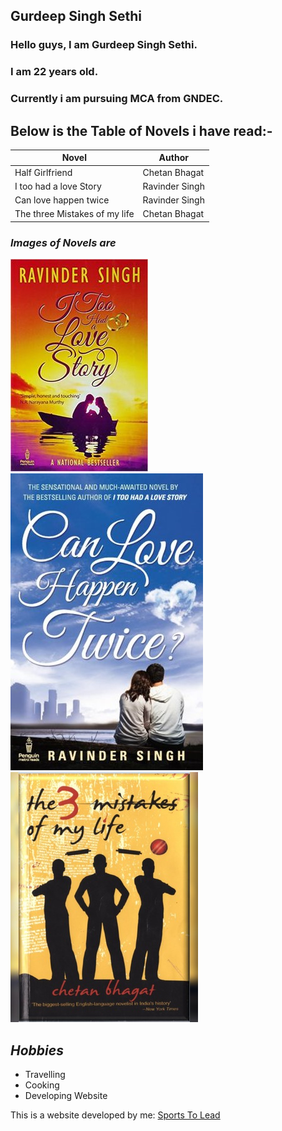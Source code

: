 ## Gurdeep Singh Sethi

### Hello guys, I am Gurdeep Singh Sethi.
### I am 22 years old. 
### Currently i am pursuing MCA from GNDEC.

## Below is the Table of Novels i have read:-

| Novel | Author |
|---------------|-------------|
| Half Girlfriend | Chetan Bhagat          |
| I too had a love Story          | Ravinder Singh         |
| Can love happen twice           | Ravinder Singh          |
| The three Mistakes of my life           | Chetan Bhagat          |

### *Images of Novels are*
![Display picture](photos/2.jpg)![Display picture](photos/3.jpg)![Display picture](photos/4.jpg)



## _Hobbies_

- Travelling
- Cooking
- Developing Website

This is a website developed by me: [Sports To Lead](https://sportstolead.com/)
